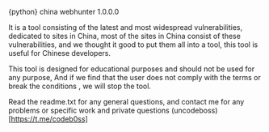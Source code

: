 {python} china webhunter 1.0.0.0

It is a tool consisting of the latest and most widespread vulnerabilities, dedicated to sites in China, most of the sites in China consist of these vulnerabilities, and we thought it good to put them all into a tool, this tool is useful for Chinese developers.

This tool is designed for educational purposes and should not be used for any purpose, And if we find that the user does not comply with the terms or break the conditions , we will stop the tool.

Read the readme.txt for any general questions, and contact me for any problems or specific work and private questions
(uncodeboss)[https://t.me/codeb0ss]
